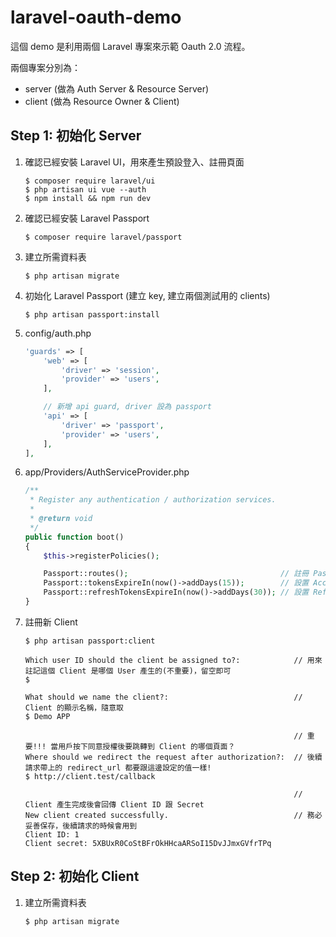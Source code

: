 # laravel-oauth-demo

這個 demo 是利用兩個 Laravel 專案來示範 Oauth 2.0 流程。

兩個專案分別為：
- server (做為 Auth Server & Resource Server)
- client (做為 Resource Owner & Client)

## Step 1: 初始化 Server

1. 確認已經安裝 Laravel UI，用來產生預設登入、註冊頁面
    ```console
    $ composer require laravel/ui
    $ php artisan ui vue --auth
    $ npm install && npm run dev
    ```
1. 確認已經安裝 Laravel Passport
    ```console
    $ composer require laravel/passport
    ```
1. 建立所需資料表
    ```console
    $ php artisan migrate
    ```
1. 初始化 Laravel Passport (建立 key, 建立兩個測試用的 clients)
    ```console
    $ php artisan passport:install
    ```
1. config/auth.php
    ```php
    'guards' => [
        'web' => [
            'driver' => 'session',
            'provider' => 'users',
        ],

        // 新增 api guard, driver 設為 passport
        'api' => [
            'driver' => 'passport',
            'provider' => 'users',
        ],
    ],
    ```
1. app/Providers/AuthServiceProvider.php
    ```php
    /**
     * Register any authentication / authorization services.
     *
     * @return void
     */
    public function boot()
    {
        $this->registerPolicies();

        Passport::routes();                                  // 註冊 Passport 相關 Routes
        Passport::tokensExpireIn(now()->addDays(15));        // 設置 Access Token 過期時間
        Passport::refreshTokensExpireIn(now()->addDays(30)); // 設置 Refresh Token 過期時間
    }
    ```
1. 註冊新 Client
    ```console
    $ php artisan passport:client
    
    Which user ID should the client be assigned to?:            // 用來註記這個 Client 是哪個 User 產生的(不重要)，留空即可 
    $
    
    What should we name the client?:                            // Client 的顯示名稱，隨意取
    $ Demo APP

                                                                // 重要!!! 當用戶按下同意授權後要跳轉到 Client 的哪個頁面？
    Where should we redirect the request after authorization?:  // 後續請求帶上的 redirect_url 都要跟這邊設定的值一樣!
    $ http://client.test/callback

                                                                // Client 產生完成後會回傳 Client ID 跟 Secret
    New client created successfully.                            // 務必妥善保存，後續請求的時候會用到
    Client ID: 1
    Client secret: 5XBUxR0CoStBFrOkHHcaARSoI15DvJJmxGVfrTPq
    ```

## Step 2: 初始化 Client

1. 建立所需資料表
    ```console
    $ php artisan migrate
    ```
